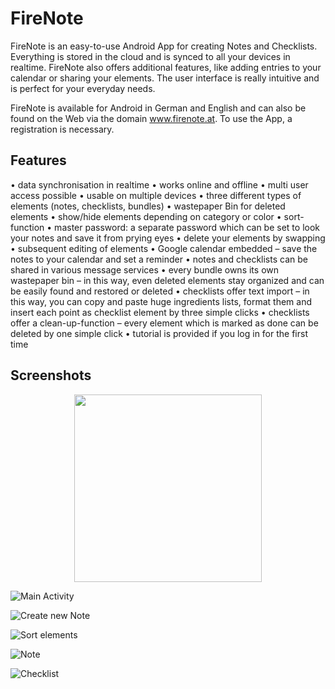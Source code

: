 # FireNote

FireNote is an easy-to-use Android App for creating Notes and Checklists. Everything is stored in the cloud and is synced to all your devices in realtime. FireNote also offers additional features, like adding entries to your calendar or sharing your elements. The user interface is really intuitive and is perfect for your everyday needs. 

FireNote is available for Android in German and English and can also be found on the Web via the domain www.firenote.at. To use the App, a registration is necessary.

## Features

•	data synchronisation in realtime 
•	works online and offline
•	multi user access possible 
•	usable on multiple devices 
•	three different types of elements (notes, checklists, bundles)
•	wastepaper Bin for deleted elements 
•	show/hide elements depending on category or color 
•	sort-function
•	master password: a separate password which can be set to look your notes and save it from prying eyes 
•	delete your elements by swapping 
•	subsequent editing of elements 
•	Google calendar embedded – save the notes to your calendar and set a reminder
•	notes and checklists can be shared in various message services
•	every bundle owns its own wastepaper bin – in this way, even deleted elements stay organized and can be easily found and restored or deleted
•	checklists offer text import – in this way, you can copy and paste huge ingredients lists, format them and insert each point as checklist element by three simple clicks
•	checklists offer a clean-up-function – every element which is marked as done can be deleted by one simple click 
•	tutorial is provided if you log in for the first time 

## Screenshots

<div align="center">
<img src="http://i.imgur.com/zmdAOsC.png" width="300">
</div>

![Main Activity](http://i.imgur.com/zmdAOsC.png "Main Activity")

![Create new Note](http://i.imgur.com/RLGO0Tm.png "Creating a new Note")

![Sort elements](http://i.imgur.com/caOEwE0.png "Sort elements")

![Note](http://i.imgur.com/mRb80kq.png "Note")

![Checklist](http://i.imgur.com/sJU5xxn.png "Checklist")

